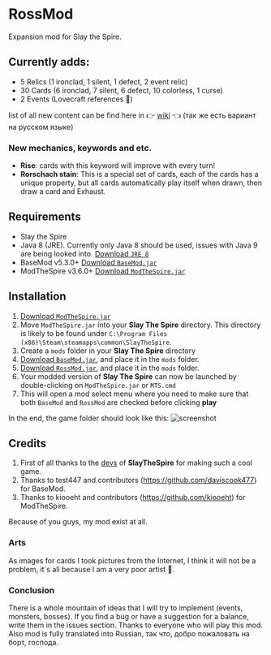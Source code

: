 # RossMod
Expansion mod for Slay the Spire. 

## Currently adds: ##
 * 5 Relics (1 ironclad, 1 silent, 1 defect, 2 event relic)
 * 30 Cards (6 ironclad, 7 silent, 6 defect, 10 colorless, 1 curse)
 * 2 Events (Lovecraft references 🦑)
 
 list of all new content can be find here in 👉 [wiki](https://github.com/RossHS/RossMod/wiki) 👈 (так же есть вариант на русском языке)
### New mechanics, keywords and etc. ###
* **Rise**: cards with this keyword will improve with every turn!
* **Rorschach stain**: This is a special set of cards, each of the cards has a unique property, but all cards automatically play itself when drawn, then draw a card and Exhaust.

## Requirements ##
* Slay the Spire
* Java 8 (JRE). Currently only Java 8 should be used, issues with Java 9 are being looked into. [Download `JRE 8`](https://www.oracle.com/technetwork/java/javase/downloads/jre8-downloads-2133155.html)
* BaseMod v5.3.0+ [Download `BaseMod.jar`](https://github.com/daviscook477/BaseMod/releases)
* ModTheSpire v3.6.0+ [Download `ModTheSpire.jar`](https://github.com/kiooeht/ModTheSpire/releases)

## Installation ##
1. [Download `ModTheSpire.jar`](https://github.com/kiooeht/ModTheSpire/releases)
2. Move `ModTheSpire.jar` into your **Slay The Spire** directory. This directory is likely to be found under `C:\Program Files (x86)\Steam\steamapps\common\SlayTheSpire`.
3. Create a `mods` folder in your **Slay The Spire** directory
4. [Download `BaseMod.jar`](https://github.com/daviscook477/BaseMod/releases), and place it in the `mods` folder.
5. [Download `RossMod.jar`](https://github.com/RossHS/RossMod/releases), and place it in the `mods` folder.
6. Your modded version of **Slay The Spire** can now be launched by double-clicking on `ModTheSpire.jar` or `MTS.cmd`
7. This will open a mod select menu where you need to make sure that both `BaseMod` and `RossMod` are checked before clicking **play**

In the end, the game folder should look like this:
![screenshot](https://user-images.githubusercontent.com/30704653/48906140-a2d0a580-ee74-11e8-90eb-0c09d1141ef3.jpg)

## Credits ##
1. First of all thanks to the [devs](https://www.megacrit.com/) of **SlayTheSpire** for making such a cool game.
2. Thanks to test447 and contributors (https://github.com/daviscook477) for BaseMod.
3. Thanks to kiooeht and contributors (https://github.com/kiooeht) for ModTheSpire.

Because of you guys, my mod exist at all.

### Arts ###
As images for cards I took pictures from the Internet, I think it will not be a problem, it`s all because I am a very poor artist 🙈.

### Conclusion ###
There is a whole mountain of ideas that I will try to implement (events, monsters, bosses). If you find a bug or have a suggestion for a balance, write them in the issues section.
Thanks to everyone who will play this mod. Also mod is fully translated into Russian, так что, добро пожаловать на борт, господа.
